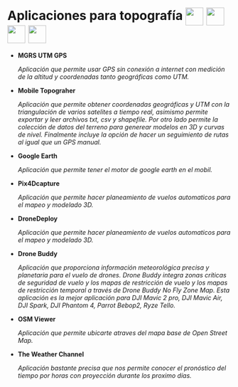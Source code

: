 # **Aplicaciones para topografía** <img src='https://user-images.githubusercontent.com/23284899/209401897-e7c02403-0e13-493a-b2e8-8678f8c5d377.png' width='40px' align='center'> <img src='https://user-images.githubusercontent.com/23284899/209401891-c390fc3f-64ea-470e-ae64-17d92d33897b.png' width='40px' align='center'> <img src='https://user-images.githubusercontent.com/23284899/209403801-c37d62d5-051c-49c5-a935-944f11df9b34.png' width='40px' align='center'> <img src="https://user-images.githubusercontent.com/23284899/209403799-597e0e3f-b536-45f1-b08b-e1b5289fc2e0.png" width='40px' align='center'>

- **MGRS UTM GPS**

    *Aplicación que permite usar GPS sin conexión a internet con medición de la altitud y coordenadas tanto geográficas como UTM.*

- **Mobile Topograher**

    *Aplicación que permite obtener coordenadas geográficas y UTM con la triangulación de varios satelites a tiempo real, asimismo permite exportar y leer archivos txt, csv y shapefile. Por otro lado permite la colección de datos del terreno para generear modelos en 3D y curvas de nivel.
    Finalmente incluye la opción de hacer un seguimiento de rutas al igual que un GPS manual.*

- **Google Earth**
  
    *Aplicación que permite tener el motor de google earth en el mobil.*

- **Pix4Dcapture**
   
   *Aplicación que permite hacer planeamiento de vuelos automaticos para el mapeo y modelado 3D.*


- **DroneDeploy**
   
   *Aplicación que permite hacer planeamiento de vuelos automaticos para el mapeo y modelado 3D.*

- **Drone Buddy**
   
   *Aplicación que proporciona información meteorológica precisa y planetaria para el vuelo de drones.
   Drone Buddy integra zonas críticas de seguridad de vuelo y los mapas de restricción de vuelo y los mapas de restricción temporal a través de Drone Buddy No Fly Zone Map. Esta aplicación es la mejor aplicación para DJI Mavic 2 pro, DJI Mavic Air, DJI Spark, DJI Phantom 4, Parrot Bebop2, Ryze Tello.*

- **OSM Viewer**
   
   *Aplicación que permite ubicarte atraves del mapa base de Open Street Map.*

- **The Weather Channel**
   
   *Aplicación bastante precisa que nos permite conocer el pronóstico del tiempo por horas con proyección durante los proximo días.*










